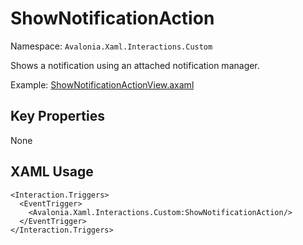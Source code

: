 # ShowNotificationAction

Namespace: `Avalonia.Xaml.Interactions.Custom`

Shows a notification using an attached notification manager.

Example: [ShowNotificationActionView.axaml](samples/BehaviorsTestApplication/Views/Pages/ShowNotificationActionView.axaml)

## Key Properties
None

## XAML Usage
```xaml
<Interaction.Triggers>
  <EventTrigger>
    <Avalonia.Xaml.Interactions.Custom:ShowNotificationAction/>
  </EventTrigger>
</Interaction.Triggers>
```

